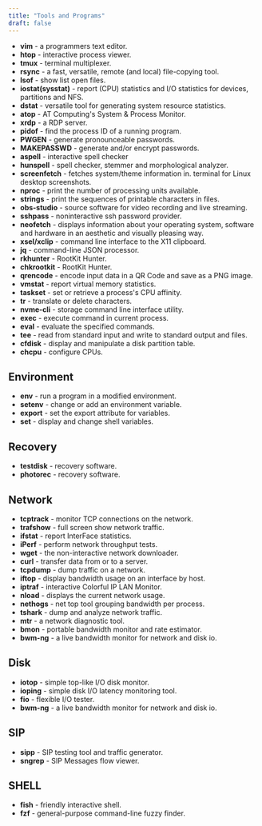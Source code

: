 ```yaml
---
title: "Tools and Programs"
draft: false
---
```


* **vim** - a programmers text editor.
* **htop** - interactive process viewer.
* **tmux** - terminal multiplexer.
* **rsync** - a fast, versatile, remote (and local) file-copying tool.
* **lsof** - show list open files.
* **iostat(sysstat)** - report (CPU) statistics and I/O statistics for devices, partitions and NFS.
* **dstat** - versatile tool for generating system resource statistics.
* **atop** - AT Computing's System & Process Monitor.
* **xrdp** -  a RDP server.
* **pidof** - find the process ID of a running program.
* **PWGEN** - generate pronounceable passwords.
* **MAKEPASSWD** - generate and/or encrypt passwords.
* **aspell** - interactive spell checker
* **hunspell** - spell checker, stemmer and morphological analyzer.
* **screenfetch** - fetches system/theme information in. terminal for Linux desktop screenshots.
* **nproc** - print the number of processing units available.
* **strings** - print the sequences of printable characters in files.
* **obs-studio** - source software for video recording and live streaming.
* **sshpass** - noninteractive ssh password provider.
* **neofetch** - displays information about your operating system, software and hardware in an aesthetic and visually pleasing way.
* **xsel/xclip** - command line interface to the X11 clipboard.
* **jq** - command-line JSON processor.
* **rkhunter** - RootKit Hunter.
* **chkrootkit** - RootKit Hunter.
* **qrencode** - encode input data in a QR Code and save as a PNG image.
* **vmstat** - report virtual memory statistics.
* **taskset** - set or retrieve a process's CPU affinity.
* **tr** - translate or delete characters.
* **nvme-cli** -  storage command line interface utility.
* **exec** - execute command in current process.
* **eval** - evaluate the specified commands.
* **tee** - read from standard input and write to standard output and files.
* **cfdisk** - display and manipulate a disk partition table.
* **chcpu** - configure CPUs.

## Environment

* **env** - run a program in a modified environment.
* **setenv** - change or add an environment variable.
* **export** - set the export attribute for variables.
* **set** - display and change shell variables.

## Recovery

* **testdisk** - recovery software.
* **photorec** - recovery software.

## Network

* **tcptrack** - monitor TCP connections on the network.
* **trafshow** - full screen show network traffic.
* **ifstat** - report InterFace statistics.
* **iPerf** - perform network throughput tests.
* **wget** - the non-interactive network downloader.
* **curl** - transfer data from or to a server.
* **tcpdump** - dump traffic on a network.
* **iftop** - display bandwidth usage on an interface by host.
* **iptraf** - interactive Colorful IP LAN Monitor.
* **nload** - displays the current network usage.
* **nethogs** - net top tool grouping bandwidth per process.
* **tshark** - dump and analyze network traffic.
* **mtr** - a network diagnostic tool.
* **bmon** - portable bandwidth monitor and rate estimator.
* **bwm-ng** - a live bandwidth monitor for network and disk io.

## Disk

* **iotop** - simple top-like I/O disk monitor.
* **ioping** - simple disk I/O latency monitoring tool.
* **fio** - flexible I/O tester.
* **bwm-ng** - a live bandwidth monitor for network and disk io.

## SIP

* **sipp** - SIP testing tool and traffic generator.
* **sngrep** - SIP Messages flow viewer.

## SHELL

* **fish** - friendly interactive shell.
* **fzf** - general-purpose command-line fuzzy finder.
